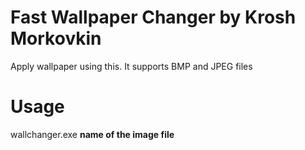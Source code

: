 # Fast Wallpaper Changer by Krosh Morkovkin
Apply wallpaper using this. It supports BMP and JPEG files
# Usage
wallchanger.exe **name of the image file**
